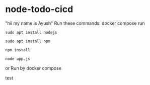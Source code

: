 # node-todo-cicd
"hii my name is Ayush"
Run these commands:
docker compose run


`sudo apt install nodejs`


`sudo apt install npm`


`npm install`

`node app.js`

or Run by docker compose

test

